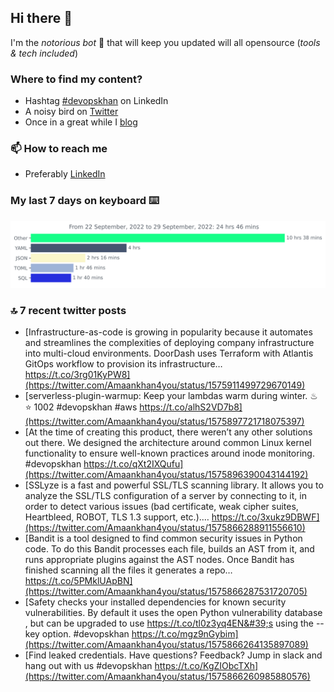 <!--- [![Hits](https://hits.seeyoufarm.com/api/count/incr/badge.svg?url=https%3A%2F%2Fgithub.com%2Fakhan4u%2Fhit-counter&count_bg=%2379C83D&title_bg=%23555555&icon=&icon_color=%23E7E7E7&title=visits&edge_flat=false)](https://hits.seeyoufarm.com) --->

## Hi there 👋

I'm the _notorious bot_ 🤣 that will keep you updated will all opensource (_tools & tech included_) 

### Where to find my content?

* Hashtag [#devopskhan](https://www.linkedin.com/feed/hashtag/devopskhan) on LinkedIn
* A noisy bird on [Twitter](https://twitter.com/Amaankhan4you)
* Once in a great while I [blog](https://linuxparrot.com) 


### 📫 **How to reach me**

* Preferably [LinkedIn](https://www.linkedin.com/in/amaan-khan-linux-ninja)

### My last 7 days on keyboard ⌨️

<img src="https://github.com/akhan4u/akhan4u/blob/main/images/stat.svg" alt="Amaan's Wakatime Activity!"/>

### 🔝 7 recent twitter posts
<!-- DEVDOJO:START -->
- [Infrastructure-as-code is growing in popularity because it automates and streamlines the complexities of deploying company infrastructure into multi-cloud environments. DoorDash uses Terraform with Atlantis GitOps workflow to provision its infrastructure… https://t.co/3rg01KyPW8](https://twitter.com/Amaankhan4you/status/1575911499729670149)
- [serverless-plugin-warmup: Keep your lambdas warm during winter. ♨
⭐️ 1002
#devopskhan #aws
https://t.co/alhS2VD7b8](https://twitter.com/Amaankhan4you/status/1575897721718075397)
- [At the time of creating this product, there weren’t any other solutions out there. We designed the architecture around common Linux kernel functionality to ensure well-known practices around inode monitoring. #devopskhan https://t.co/qXt2IXQufu](https://twitter.com/Amaankhan4you/status/1575896390043144192)
- [SSLyze is a fast and powerful SSL/TLS scanning library. It allows you to analyze the SSL/TLS configuration of a server by connecting to it, in order to detect various issues &lpar;bad certificate, weak cipher suites, Heartbleed, ROBOT, TLS 1.3 support, etc.&rpar;.… https://t.co/3xukz9DBWF](https://twitter.com/Amaankhan4you/status/1575866288911556610)
- [Bandit is a tool designed to find common security issues in Python code. To do this Bandit processes each file, builds an AST from it, and runs appropriate plugins against the AST nodes. Once Bandit has finished scanning all the files it generates a repo… https://t.co/5PMklUApBN](https://twitter.com/Amaankhan4you/status/1575866287531720705)
- [Safety checks your installed dependencies for known security vulnerabilities. By default it uses the open Python vulnerability database , but can be upgraded to use https://t.co/tl0z3yq4EN&#39;s using the --key option. #devopskhan https://t.co/mgz9nGybim](https://twitter.com/Amaankhan4you/status/1575866264135897089)
- [Find leaked credentials. Have questions? Feedback? Jump in slack and hang out with us #devopskhan https://t.co/KgZIObcTXh](https://twitter.com/Amaankhan4you/status/1575866260985880576)
<!-- DEVDOJO:END -->

<!-- ![Amaan's GitHub stats](https://github-readme-stats.vercel.app/api?username=akhan4u&count_private=true&show_icons=true&hide=contribs) -->
